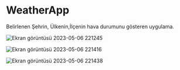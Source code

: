 # WeatherApp
Belirlenen Şehrin,
Ülkenin,İlçenin hava durumunu gösteren uygulama.

![Ekran görüntüsü 2023-05-06 221245](https://user-images.githubusercontent.com/40033211/236642589-c430ebcc-b026-4188-8e6a-ba6a1debaab9.png)



![Ekran görüntüsü 2023-05-06 221416](https://user-images.githubusercontent.com/40033211/236642594-5f6d4814-68cf-4413-bf6e-e957f3fa2f0a.png)




![Ekran görüntüsü 2023-05-06 221438](https://user-images.githubusercontent.com/40033211/236642595-0b4d7e7b-3413-4111-9dbb-18b521e749d3.png)
